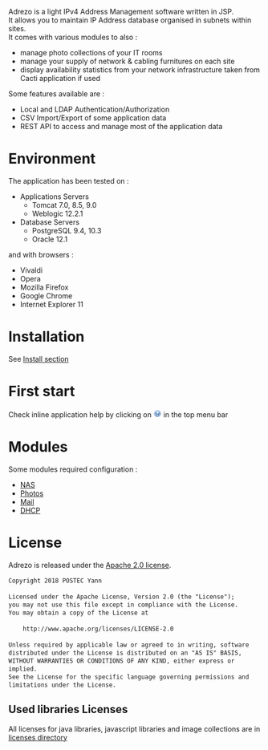 Adrezo is a light IPv4 Address Management software written in JSP.  
It allows you to maintain IP Address database organised in subnets within sites.  
It comes with various modules to also :
- manage photo collections of your IT rooms
- manage your supply of network & cabling furnitures on each site
- display availability statistics from your network infrastructure taken from Cacti application if used

Some features available are :
- Local and LDAP Authentication/Authorization
- CSV Import/Export of some application data
- REST API to access and manage most of the application data

# Environment

The application has been tested on :
- Applications Servers
  - Tomcat 7.0, 8.5, 9.0
  - Weblogic 12.2.1
- Database Servers
  - PostgreSQL 9.4, 10.3
  - Oracle 12.1

and with browsers :
- Vivaldi
- Opera
- Mozilla Firefox
- Google Chrome
- Internet Explorer 11

# Installation

See [Install section](./INSTALL.md)

# First start

Check inline application help by clicking on ![Help Icon](./icon_help.png) in the top menu bar

# Modules

Some modules required configuration :
- [NAS](./modules/NAS.md)
- [Photos](./modules/photos.md)
- [Mail](./modules/mail.md)
- [DHCP](./modules/DHCP.md)

# License

Adrezo is released under the [Apache 2.0 license](./LICENSE).

````
Copyright 2018 POSTEC Yann

Licensed under the Apache License, Version 2.0 (the "License");
you may not use this file except in compliance with the License.
You may obtain a copy of the License at

    http://www.apache.org/licenses/LICENSE-2.0

Unless required by applicable law or agreed to in writing, software
distributed under the License is distributed on an "AS IS" BASIS,
WITHOUT WARRANTIES OR CONDITIONS OF ANY KIND, either express or implied.
See the License for the specific language governing permissions and
limitations under the License.
````

## Used libraries Licenses
All licenses for java libraries, javascript libraries and image collections are in [licenses directory](./licenses/README.md)
